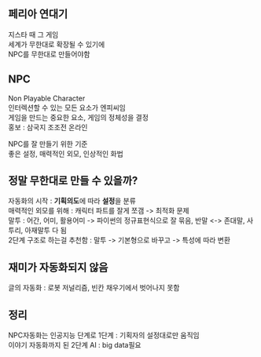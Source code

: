 ## 페리아 연대기
지스타 때 그 게임  
세계가 무한대로 확장될 수 있기에  
NPC를 무한대로 만들어야함

## NPC
Non Playable Character  
인터렉션할 수 있는 모든 요소가 엔피씨임  
게임을 만드는 중요한 요소, 게임의 정체성을 결정  
홍보 : 삼국지 조조전 온라인

NPC를 잘 만들기 위한 기준  
좋은 설정, 매력적인 외모, 인상적인 화법

## 정말 무한대로 만들 수 있을까?
자동화의 시작 : **기획의도**에 따라 **설정**을 분류  
매력적인 외모를 위해 : 캐릭터 파트를 잘게 쪼갬 -> 최적화 문제  
말투 : 어간, 어미, 활용어미 -> 파이썬의 정규표현식으로 잘 묶음, 반말 <-> 존대말, 사투리, 아재말투 다 됨  
2단계 구조로 하는걸 추천함 : 말투 -> 기본형으로 바꾸고 -> 특성에 따라 변환

## 재미가 자동화되지 않음
글의 자동화 : 로봇 저널리즘, 빈칸 채우기에서 벗어나지 못함

## 정리
NPC자동화는 인공지능 단계로 1단계 : 기획자의 설정대로만 움직임  
이야기 자동화까지 된 2단계 AI : big data필요
